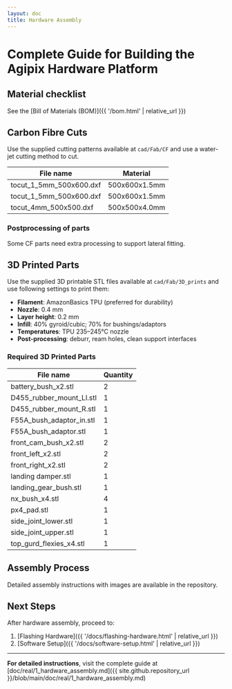 ```yaml
---
layout: doc
title: Hardware Assembly
---
```


# Complete Guide for Building the Agipix Hardware Platform

## Material checklist

See the [Bill of Materials (BOM)]({{ '/bom.html' | relative_url }})

## Carbon Fibre Cuts

Use the supplied cutting patterns available at `cad/Fab/CF` and use a water-jet cutting method to cut.

| File name                  | Material        |
|---------------------------|-----------------|
| tocut_1_5mm_500x600.dxf   | 500x600x1.5mm   |
| tocut_1_5mm_500x600.dxf   | 500x600x1.5mm   |
| tocut_4mm_500x500.dxf     | 500x500x4.0mm   |

### Postprocessing of parts
Some CF parts need extra processing to support lateral fitting.

## 3D Printed Parts

Use the supplied 3D printable STL files available at `cad/Fab/3D_prints` and use following settings to print them:

- **Filament**: AmazonBasics TPU (preferred for durability)
- **Nozzle**: 0.4 mm 
- **Layer height**: 0.2 mm
- **Infill**: 40% gyroid/cubic; 70% for bushings/adaptors
- **Temperatures**: TPU 235–245°C nozzle
- **Post-processing**: deburr, ream holes, clean support interfaces

### Required 3D Printed Parts

| File name | Quantity |
|---|---|
| battery_bush_x2.stl | 2 |
| D455_rubber_mount_Ll.stl | 1 |
| D455_rubber_mount_R.stl | 1 |
| F55A_bush_adaptor_in.stl | 1 |
| F55A_bush_adaptor.stl | 1 |
| front_cam_bush_x2.stl | 2 |
| front_left_x2.stl | 2 |
| front_right_x2.stl | 2 |
| landing damper.stl | 1 |
| landing_gear_bush.stl | 1 |
| nx_bush_x4.stl | 4 |
| px4_pad.stl | 1 |
| side_joint_lower.stl | 1 |
| side_joint_upper.stl | 1 |
| top_gurd_flexies_x4.stl | 1 |

## Assembly Process

Detailed assembly instructions with images are available in the repository.

## Next Steps

After hardware assembly, proceed to:
1. [Flashing Hardware]({{ '/docs/flashing-hardware.html' | relative_url }})
2. [Software Setup]({{ '/docs/software-setup.html' | relative_url }})

---

**For detailed instructions**, visit the complete guide at [doc/real/1_hardware_assembly.md]({{ site.github.repository_url }}/blob/main/doc/real/1_hardware_assembly.md)
